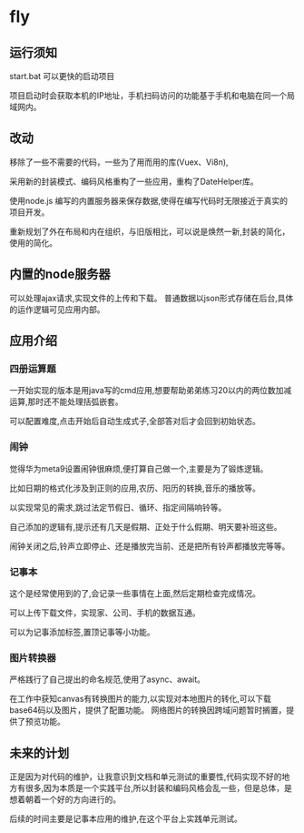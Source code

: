 

# fly


## 运行须知

start.bat  可以更快的启动项目

项目启动时会获取本机的IP地址，手机扫码访问的功能基于手机和电脑在同一个局域网内。




## 改动


移除了一些不需要的代码，一些为了用而用的库(Vuex、Vi8n),

采用新的封装模式、编码风格重构了一些应用，重构了DateHelper库。

使用node.js 编写的内置服务器来保存数据,使得在编写代码时无限接近于真实的项目开发。

重新规划了外在布局和内在组织，与旧版相比，可以说是焕然一新,封装的简化，使用的简化。

## 内置的node服务器

可以处理ajax请求,实现文件的上传和下载。
普通数据以json形式存储在后台,具体的运作逻辑可见应用内部。

## 应用介绍

### 四册运算题
 
一开始实现的版本是用java写的cmd应用,想要帮助弟弟练习20以内的两位数加减运算,那时还不能处理括弧嵌套。

可以配置难度,点击开始后自动生成式子,全部答对后才会回到初始状态。

### 闹钟

觉得华为meta9设置闹钟很麻烦,便打算自己做一个,主要是为了锻炼逻辑。

比如日期的格式化涉及到正则的应用,农历、阳历的转换,音乐的播放等。

以实现常见的需求,跳过法定节假日、循环、指定间隔响铃等。

自己添加的逻辑有,提示还有几天是假期、正处于什么假期、明天要补班这些。

闹钟关闭之后,铃声立即停止、还是播放完当前、还是把所有铃声都播放完等等。

### 记事本

这个是经常使用到的了,会记录一些事情在上面,然后定期检查完成情况。

可以上传下载文件，实现家、公司、手机的数据互通。

可以为记事添加标签,置顶记事等小功能。

### 图片转换器

严格践行了自己提出的命名规范,使用了async、await。

在工作中获知canvas有转换图片的能力,以实现对本地图片的转化,可以下载base64码以及图片，提供了配置功能。
网络图片的转换因跨域问题暂时搁置，提供了预览功能。


## 未来的计划

正是因为对代码的维护，让我意识到文档和单元测试的重要性,代码实现不好的地方有很多,因为本质是一个实践平台,所以封装和编码风格会乱一些，但是总体，是想着朝着一个好的方向进行的。

后续的时间主要是记事本应用的维护,在这个平台上实践单元测试。

